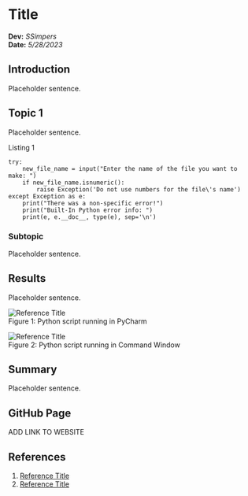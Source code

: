 # Title
**Dev:** *SSimpers*  
**Date:** *5/28/2023*

## Introduction
Placeholder sentence.

## Topic 1
Placeholder sentence.

Listing 1
```
try:
    new_file_name = input("Enter the name of the file you want to make: ")
    if new_file_name.isnumeric():
        raise Exception('Do not use numbers for the file\'s name')
except Exception as e:
    print("There was a non-specific error!")
    print("Built-In Python error info: ")
    print(e, e.__doc__, type(e), sep='\n')
```


### Subtopic
Placeholder sentence.

## Results
Placeholder sentence.

![Reference Title](https://encrypted-tbn0.gstatic.com/images?q=tbn:ANd9GcRVzuNH94JSJFBTY091212m-ZIEox8Hxdm9zX23sPhWkDVUEt3wDFKf9IQp_FTW0UYxMKE&usqp=CAU "Reference Title")  
Figure 1: Python script running in PyCharm

![Reference Title](https://encrypted-tbn0.gstatic.com/images?q=tbn:ANd9GcRVzuNH94JSJFBTY091212m-ZIEox8Hxdm9zX23sPhWkDVUEt3wDFKf9IQp_FTW0UYxMKE&usqp=CAU "Reference Title")  
Figure 2: Python script running in Command Window


## Summary
Placeholder sentence.

## GitHub Page
ADD LINK TO WEBSITE

## References
1. [Reference Title](https://www.google.com "Reference Title")  
2. [Reference Title](https://www.google.com "Reference Title")  
